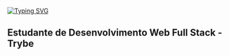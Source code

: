 <a href="https://git.io/typing-svg"><img src="https://readme-typing-svg.demolab.com?font=Fira+Code&pause=1000&color=00B8A6&background=06060600&center=verdadeiro&vCenter=falso&repeat=verdadeiro&width=435&lines=Ol%C3%A1+!!+Eu+sou+Rafael+Aguiar...;Estudante+de+desenvolvimento+web;Seja+Bem+vindo+ao+meu+perfil" alt="Typing SVG" /></a>

## Estudante de Desenvolvimento Web Full Stack - Trybe 


